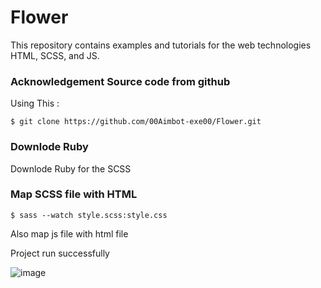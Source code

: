 # Flower
This repository contains examples and tutorials for the web technologies HTML, SCSS, and JS.

### Acknowledgement Source code from github
Using This : 

```
$ git clone https://github.com/00Aimbot-exe00/Flower.git
```

### Downlode Ruby 
Downlode Ruby for the SCSS

### Map SCSS file with HTML

```
$ sass --watch style.scss:style.css
```
Also map js file with html file 

Project run successfully

![image](https://github.com/user-attachments/assets/bdf4eaa5-6764-4774-989a-e3973c390f6f)

